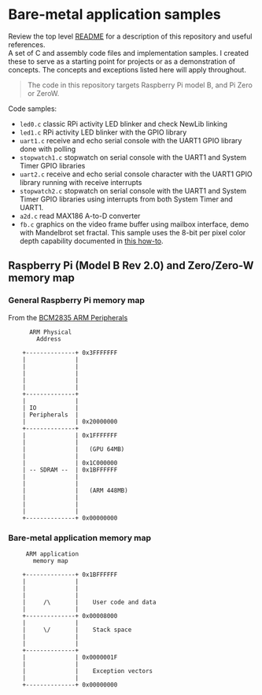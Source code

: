 # Bare-metal application samples

Review the top level [README](../README.md) for a description of this repository and useful references.  
A set of C and assembly code files and implementation samples. I created these to serve as a starting point for projects or as a demonstration of concepts. The concepts and exceptions listed here will apply throughout.  

> The code in this repository targets Raspberry Pi model B, and Pi Zero or ZeroW.

Code samples:  
- ```led0.c``` classic RPi activity LED blinker and check NewLib linking
- ```led1.c``` RPi activity LED blinker with the GPIO library
- ```uart1.c``` receive and echo serial console with the UART1 GPIO library done with polling
- ```stopwatch1.c``` stopwatch on serial console with the UART1 and System Timer GPIO libraries
- ```uart2.c``` receive and echo serial console character with the UART1 GPIO library running with receive interrupts
- ```stopwatch2.c``` stopwatch on serial console with the UART1 and System Timer GPIO libraries using interrupts from both System Timer and UART1.
- ```a2d.c``` read MAX186 A-to-D converter
- ```fb.c``` graphics on the video frame buffer using mailbox interface, demo with Mandelbrot set fractal. This sample uses the 8-bit per pixel color depth capability documented in [this how-to](../doc/8-bpp.md).

## Raspberry Pi (Model B Rev 2.0) and Zero/Zero-W memory map

### General Raspberry Pi memory map

From the [BCM2835 ARM Peripherals](https://www.raspberrypi.org/app/uploads/2012/02/BCM2835-ARM-Peripherals.pdf)

```
      ARM Physical
        Address

    +--------------+ 0x3FFFFFFF
    |              |
    |              |
    |              |
    |              |
    |              |
    +--------------+
    |              |
    | IO           |
    | Peripherals  |
    |              | 0x20000000
    +--------------+
    |              | 0x1FFFFFFF
    |              |
    |              |   (GPU 64MB)
    |              |
    |              | 0x1C000000
    | -- SDRAM --  | 0x1BFFFFFF
    |              |
    |              |
    |              |   (ARM 448MB)
    |              |
    |              |
    |              |
    +--------------+ 0x00000000

```

### Bare-metal application memory map

```
     ARM application
       memory map

    +--------------+ 0x1BFFFFFF
    |              |
    |              |
    |              |
    |     /\       |    User code and data
    |              |
    +--------------+ 0x00008000
    |              |
    |     \/       |    Stack space
    |              |
    |              |
    +--------------+
    |              | 0x0000001F
    |              |
    |              |    Exception vectors
    |              |
    +--------------+ 0x00000000

```
